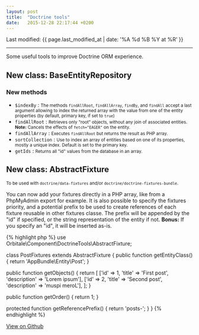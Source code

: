```yaml
---
layout: post
title:  "Doctrine tools"
date:   2015-12-28 22:17:44 +0200
---
```


Last modified: {{ page.last_modified_at | date: '%A %d %B %Y at %R' }}

---

Some useful tools to improve Doctrine ORM experience.

## New class: BaseEntityRepository

### New methods

* `$indexBy` : <small>The methods `findAllRoot`, `findAllArray`, `findBy`, and `findAll` accept a last argument allowing
to index the returned array with the value from one of the entity properties (by default, primary key, if set to 
`true`)</small>
* `findAllRoot` : <small>Retrieves only "root" objects, without any join of associated entities. **Note:** Cancels the 
effects of `fetch="EAGER"` on the entity.</small>
* `findAllArray` : <small>Executes `findAllRoot` but returns the result as PHP array.</small>
* `sortCollection` : <small>Use to index an array of entities based on one of its properties, mostly a unique index.
Default is set to the primary key.</small>
* `getIds` : <small>Returns all "id" values from the database in an array.</small>

## New class: AbstractFixture

<small>To be used with `doctrine/data-fixtures` and/or `doctrine/doctrine-fixtures-bundle`.</small>

You can now add your fixtures directly in a PHP array, like from a PhpMyAdmin export for example. It is also possible
to specify the fixtures priority, and a potential prefix to be used to create references of each fixture reusable in
other fixtures classe. The prefix will be appended by the "id" if specified, or the string representation of the entity
if not. **Bonus:** If you specify an "id", it will be inserted as-is.

{% highlight php %}
use Orbitale\Component\DoctrineTools\AbstractFixture;

class PostFixtures extends AbstractFixture
{
   public function getEntityClass() {
       return 'AppBundle\Entity\Post';
   }

   public function getObjects() {
       return [
           ['id' => 1, 'title' => 'First post', 'description' => 'Lorem ipsum'],
           ['id' => 2, 'title' => 'Second post', 'description' => 'muspi meroL'],
       ];
   }

   public function getOrder() {
       return 1;
   }

   protected function getReferencePrefix() {
       return 'posts-';
   }
}
{% endhighlight %}

[View on Github](https://github.com/Orbitale/DoctrineTools)
